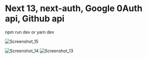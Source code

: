 # Next 13, next-auth, Google 0Auth api, Github api

npm run dev or yarn dev

![Screenshot_15](https://user-images.githubusercontent.com/43748738/233678668-794512e2-4051-4c2f-abbb-fd563dd169ad.jpg)

![Screenshot_14](https://user-images.githubusercontent.com/43748738/233678694-e2a9986b-344f-4cde-8c16-1014a6ba0efc.jpg)
![Screenshot_13](https://user-images.githubusercontent.com/43748738/233678696-f43f907e-371c-4f1c-b2bc-dacd74244905.jpg)


